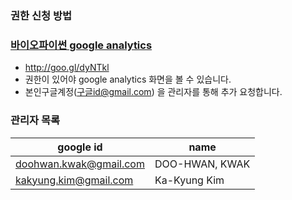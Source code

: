 ### 권한 신청 방법
### [바이오파이썬 google analytics](http://goo.gl/dyNTkl)
- http://goo.gl/dyNTkl
- 권한이 있어야 google analytics 화면을 볼 수 있습니다.
- 본인구글계정(구글id@gmail.com) 을 관리자를 통해 추가 요청합니다.

### 관리자 목록
|google id | name |
|---- | ---- |
|doohwan.kwak@gmail.com | DOO-HWAN, KWAK|
| kakyung.kim@gmail.com | Ka-Kyung Kim  |